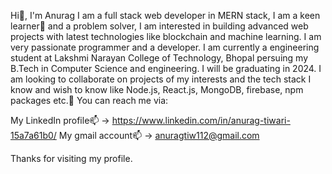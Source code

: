 Hi👋, I'm Anurag
I am a full stack web developer in MERN stack, I am a keen learner🌱 and a problem solver, I am interested in building advanced web projects with latest technologies like blockchain and machine learning. I am very passionate programmer and a developer.
I am currently a engineering student at Lakshmi Narayan College of Technology, Bhopal persuing my B.Tech in Computer Science and engineering. I will be graduating in 2024. I am looking to collaborate on projects of my interests and the tech stack I know and wish to know like Node.js, React.js, MongoDB, firebase, npm packages etc.💞️
You can reach me via:

My LinkedIn profile📫 -> https://www.linkedin.com/in/anurag-tiwari-15a7a61b0/
My gmail account📫 -> anuragtiw112@gmail.com

Thanks for visiting my profile.
